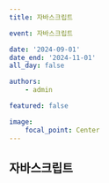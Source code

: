 ```yaml
---
title: 자바스크립트

event: 자바스크립트

date: '2024-09-01'
date_end: '2024-11-01'
all_day: false

authors:
    - admin

featured: false

image:
    focal_point: Center
---
```


## 자바스크립트


